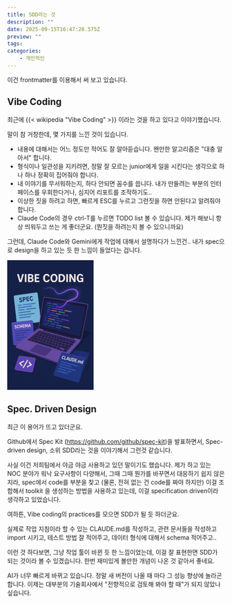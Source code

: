 ```yaml
---
title: SDD라는 것
description: ""
date: 2025-09-15T16:47:28.575Z
preview: ""
tags: 
categories: 
    - 개인적인
---
```


이건 frontmatter를 이용해서 써 보고 있습니다.

## Vibe Coding
최근에 {{< wikipedia "Vibe Coding" >}} 이라는 것을 하고 있다고 이야기했습니다.

말이 참 거창한데, 몇 가지를 느낀 것이 있습니다.

- 내용에 대해서는 어느 정도만 적어도 잘 알아듣습니다. 왠만한 알고리즘은 "대충 알아서" 합니다.
- 형식이나 일관성을 지키려면, 정말 잘 모르는 junior에게 일을 시킨다는 생각으로 하나 하나 정확히 집어줘야 합니다.
- 내 이야기를 무서워하는지, 하다 안되면 꼼수를 씁니다. 내가 만들려는 부분의 인터페이스를 우회한다거나, 심지어 리포트를 조작하기도..
- 이상한 짓을 하려고 하면, 빠르게 ESC를 누르고 그런짓을 하면 안된다고 알려줘야 합니다.
- Claude Code의 경우 ctrl-T를 누르면 TODO list 볼 수 있습니다. 제가 해보니 항상 띄워두고 쓰는 게 좋더군요. (뭔짓을 하려는지 볼 수 있으니까요)

그런데, Claude Code와 Gemini에게 작업에 대해서 설명하다가 느낀건.. 내가 spec으로 design을 하고 있는 듯 한 느낌이 들었다는 겁니다.

<img src="featured_vive_coding.png">

## Spec. Driven Design
최근 이 용어가 뜨고 있더군요.

Github에서 Spec Kit (https://github.com/github/spec-kit)을 발표하면서, Spec-driven design, 소위 SDD라는 것을 이야기해서 그런것 같습니다.

사실 이건 저희팀에서 야금 야금 사용하고 있던 말이기도 했습니다. 제가 하고 있는 NOC 분야가 워낙 요구사항이 다양해서, 그때 그때 뭔가를 바꾸면서 대응하기 쉽지 않은지라, spec에서 code를 부분을 찾고 (물론, 전혀 없는 건 code를 짜야 하지만) 이걸 조합해서 toolkit 을 생성하는 방법을 사용하고 있는데, 이걸 specification driven이라 생각하고 있었습니다.

여하튼, Vibe coding의 practices를 모으면 SDD가 될 듯 하더군요.

실제로 작업 지침이라 할 수 있는 CLAUDE.md를 작성하고, 관련 문서들을 작성하고 import 시키고, 테스트 방법 잘 적어주고, 데이터 형식에 대해서 schema 적어주고..

이런 것 하다보면, 그냥 작업 툴이 바뀐 듯 한 느낌이었는데, 이걸 잘 표현한면 SDD가 되는 것이라 볼 수 있겠습니다. 한번 재미있게 볼만한 개념이 나온 것 같아서 좋네요.

AI가 너무 빠르게 바뀌고 있습니다. 정말 새 버전이 나올 때 마다 그 성능 향상에 놀라곤 합니다.
이제는 대부분의 기술회사에서 "전향적으로 검토해 봐야 할 때"가 되지 않았나 싶습니다.

